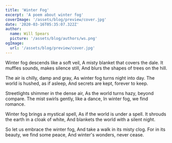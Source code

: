 ```yaml
---
title: 'Winter Fog'
excerpt: 'A poem about winter fog'
coverImage: '/assets/blog/preview/cover.jpg'
date: '2020-03-16T05:35:07.322Z'
author:
  name: Will Spears
  picture: '/assets/blog/authors/ws.png'
ogImage:
  url: '/assets/blog/preview/cover.jpg'
---
```


Winter fog descends like a soft veil,
A misty blanket that covers the dale.
It muffles sounds, makes silence still,
And blurs the shapes of trees on the hill.

The air is chilly, damp and gray,
As winter fog turns night into day.
The world is hushed, as if asleep,
And secrets are kept, forever to keep.

Streetlights shimmer in the dense air,
As the world turns hazy, beyond compare.
The mist swirls gently, like a dance,
In winter fog, we find romance.

Winter fog brings a mystical spell,
As if the world is under a spell.
It shrouds the earth in a cloak of white,
And blankets the world with a silent night.

So let us embrace the winter fog,
And take a walk in its misty clog.
For in its beauty, we find some peace,
And winter's wonders, never cease.
